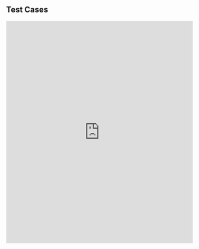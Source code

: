 ## Test Cases

<iframe width=100% height="600px" frameborder="0" scrolling="no" src="https://onedrive.live.com/embed?resid=A555585E24922B9A%215374&authkey=%21AAeusmggII6N7WQ&em=2&wdAllowInteractivity=False&wdDownloadButton=True&wdInConfigurator=True&wdInConfigurator=True"></iframe>